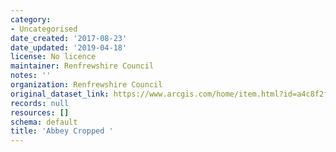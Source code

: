 ```yaml
---
category:
- Uncategorised
date_created: '2017-08-23'
date_updated: '2019-04-18'
license: No licence
maintainer: Renfrewshire Council
notes: ''
organization: Renfrewshire Council
original_dataset_link: https://www.arcgis.com/home/item.html?id=a4c8f2fa99bd429d86a7922451f7bdd6
records: null
resources: []
schema: default
title: 'Abbey Cropped '
---
```

